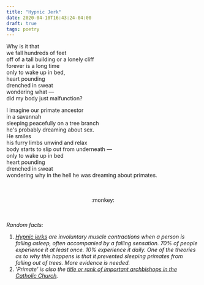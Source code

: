 ```yaml
---
title: "Hypnic Jerk"
date: 2020-04-10T16:43:24-04:00
draft: true
tags: poetry
---
```


Why is it that \
we fall hundreds of feet \
off of a tall building or a lonely cliff \
forever is a long time \
only to wake up in bed, \
heart pounding \
drenched in sweat \
wondering what — \
did my body just malfunction?

I imagine our primate ancestor \
in a savannah \
sleeping peacefully on a tree branch \
he's probably dreaming about sex. \
He smiles \
his furry limbs unwind and relax \
body starts to slip out from underneath — \
only to wake up in bed \
heart pounding \
drenched in sweat \
wondering why in the hell he was dreaming about primates.

<br>
<br>

<div style="text-align: center"> :monkey: </div>

<br>
<br>

 
*Random facts:*
1. *[Hypnic jerks](https://en.wikipedia.org/wiki/Hypnic_jerk) are involuntary muscle contractions when a person is falling asleep, often accompanied by a falling sensation. 70% of people experience it at least once. 10% experience it daily. One of the theories as to why this happens is that it prevented sleeping primates from falling out of trees. More evidence is needed.*
2. *'Primate' is also the [title or rank of important archbishops in the Catholic Church](https://en.wikipedia.org/wiki/Primate_(bishop)).*

<br>
<br>